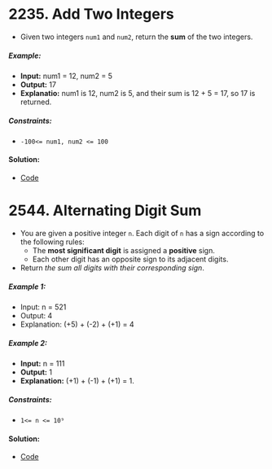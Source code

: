 # 2235. Add Two Integers

- Given two integers `num1` and `num2`, return the **sum** of the two integers.

##### Example:

* **Input:** num1 = 12, num2 = 5
* **Output:** 17
* **Explanatio:** num1 is 12, num2 is 5, and their sum is 12 + 5 = 17, so 17 is returned.

##### Constraints:

- `-100<= num1, num2 <= 100`

#### Solution:

- [Code](./2235.ts)

# 2544. Alternating Digit Sum

- You are given a positive integer `n`. Each digit of `n` has a sign according to the following rules:
	- The **most significant digit** is assigned a **positive** sign.
	- Each other digit has an opposite sign to its adjacent digits.
- Return *the sum all digits with their corresponding sign*.

##### Example 1:

* Input: n = 521
* Output: 4
* Explanation: (+5) + (-2) + (+1) = 4

##### Example 2:

* **Input:** n = 111
* **Output:** 1
* **Explanation:** (+1) + (-1) + (+1) = 1.

##### Constraints:

- `1<= n <= 10⁹`

#### Solution:

- [Code](./2544.ts)
